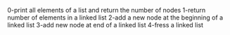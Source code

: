 0-print all elements of a list and return the number of nodes
1-return number of elements in a linked list
2-add a new node at the beginning of a linked list
3-add new node at end of a linked list
4-fress a linked list
